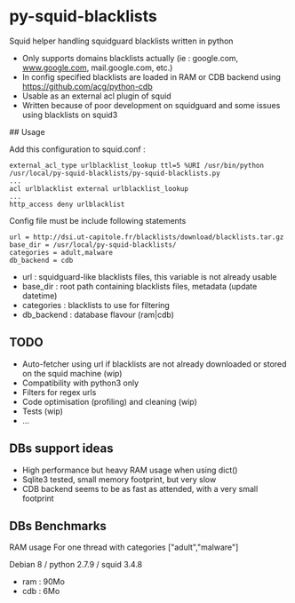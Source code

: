 # py-squid-blacklists
Squid helper handling squidguard blacklists written in python

* Only supports domains blacklists actually (ie : google.com, www.google.com, mail.google.com, etc.)
* In config specified blacklists are loaded in RAM or CDB backend using https://github.com/acg/python-cdb
* Usable as an external acl plugin of squid
* Written because of poor development on squidguard and some issues using blacklists on squid3

## Usage

Add this configuration to squid.conf :
```
external_acl_type urlblacklist_lookup ttl=5 %URI /usr/bin/python /usr/local/py-squid-blacklists/py-squid-blacklists.py
...
acl urlblacklist external urlblacklist_lookup
...
http_access deny urlblacklist
```

Config file must be include following statements
```
url = http://dsi.ut-capitole.fr/blacklists/download/blacklists.tar.gz
base_dir = /usr/local/py-squid-blacklists/
categories = adult,malware
db_backend = cdb
```

* url : squidguard-like blacklists files, this variable is not already usable
* base_dir : root path containing blacklists files, metadata (update datetime)
* categories : blacklists to use for filtering
* db_backend : database flavour (ram|cdb)

## TODO

* Auto-fetcher using url if blacklists are not already downloaded or stored on the squid machine (wip)
* Compatibility with python3 only
* Filters for regex urls
* Code optimisation (profiling) and cleaning (wip)
* Tests (wip)
* ...

## DBs support ideas

* High performance but heavy RAM usage when using dict()
* Sqlite3 tested, small memory footprint, but very slow
* CDB backend seems to be as fast as attended, with a very small footprint


## DBs Benchmarks

RAM usage For one thread with categories ["adult","malware"]

Debian 8 / python 2.7.9 / squid 3.4.8

* ram : 90Mo
* cdb : 6Mo
